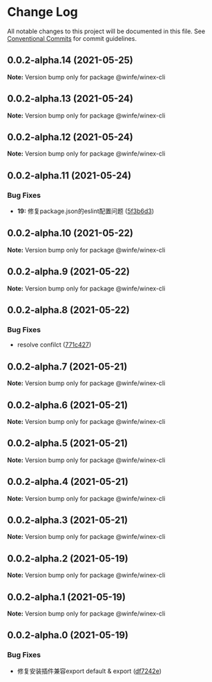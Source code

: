 # Change Log

All notable changes to this project will be documented in this file.
See [Conventional Commits](https://conventionalcommits.org) for commit guidelines.

## 0.0.2-alpha.14 (2021-05-25)

**Note:** Version bump only for package @winfe/winex-cli





## 0.0.2-alpha.13 (2021-05-24)

**Note:** Version bump only for package @winfe/winex-cli





## 0.0.2-alpha.12 (2021-05-24)

**Note:** Version bump only for package @winfe/winex-cli





## 0.0.2-alpha.11 (2021-05-24)


### Bug Fixes

* **19:** 修复package.json的eslint配置问题 ([5f3b6d3](https://github.com/cool-fe/winex-cli/commit/5f3b6d3ff45e013f1c4ce3444038e976041e74ba))





## 0.0.2-alpha.10 (2021-05-22)

**Note:** Version bump only for package @winfe/winex-cli





## 0.0.2-alpha.9 (2021-05-22)

**Note:** Version bump only for package @winfe/winex-cli





## 0.0.2-alpha.8 (2021-05-22)


### Bug Fixes

* resolve confilct ([771c427](https://github.com/cool-fe/winex-cli/commit/771c4276224d03eb9474af2c10decfdf411f6a39))





## 0.0.2-alpha.7 (2021-05-21)

**Note:** Version bump only for package @winfe/winex-cli





## 0.0.2-alpha.6 (2021-05-21)

**Note:** Version bump only for package @winfe/winex-cli





## 0.0.2-alpha.5 (2021-05-21)

**Note:** Version bump only for package @winfe/winex-cli





## 0.0.2-alpha.4 (2021-05-21)

**Note:** Version bump only for package @winfe/winex-cli





## 0.0.2-alpha.3 (2021-05-21)

**Note:** Version bump only for package @winfe/winex-cli





## 0.0.2-alpha.2 (2021-05-19)

**Note:** Version bump only for package @winfe/winex-cli





## 0.0.2-alpha.1 (2021-05-19)

**Note:** Version bump only for package @winfe/winex-cli





## 0.0.2-alpha.0 (2021-05-19)


### Bug Fixes

* 修复安装插件兼容export default & export ([df7242e](https://github.com/cool-fe/winex-cli/commit/df7242e8d7799cc383a4f9c9d5e86d1c00671208))
